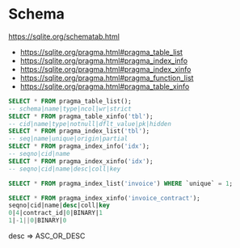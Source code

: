 # Schema

<https://sqlite.org/schematab.html>

- <https://sqlite.org/pragma.html#pragma_table_list>
- <https://sqlite.org/pragma.html#pragma_index_info>
- <https://sqlite.org/pragma.html#pragma_index_xinfo>
- <https://sqlite.org/pragma.html#pragma_function_list>
- <https://sqlite.org/pragma.html#pragma_table_xinfo>

```sql
SELECT * FROM pragma_table_list();
-- schema|name|type|ncol|wr|strict
SELECT * FROM pragma_table_xinfo('tbl');
-- cid|name|type|notnull|dflt_value|pk|hidden
SELECT * FROM pragma_index_list('tbl');
-- seq|name|unique|origin|partial
SELECT * FROM pragma_index_info('idx');
-- seqno|cid|name
SELECT * FROM pragma_index_xinfo('idx');
-- seqno|cid|name|desc|coll|key
```

```sql
SELECT * FROM pragma_index_list('invoice') WHERE `unique` = 1;
```

```sql
SELECT * FROM pragma_index_xinfo('invoice_contract');
seqno|cid|name|desc|coll|key
0|4|contract_id|0|BINARY|1
1|-1||0|BINARY|0
```

desc => ASC_OR_DESC